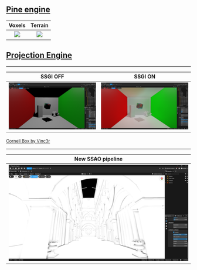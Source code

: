## [Pine engine](https://github.com/FacoBackup/pine-engine)
<table>
    <tr>
        <th>
          Voxels
        </th>
        <th>
          Terrain
        </th>
    </tr>
    <tr>
        <th>
           <img src="https://github.com/user-attachments/assets/17ad78aa-e797-4e8e-819e-c19ef926f438"/> 
        </th>
        <th>
          <img src="https://github.com/user-attachments/assets/b9e1aa10-ce4e-4695-86b3-44874a0515a8"/>  
        </th>
    </tr>
</table>


## [Projection Engine](https://github.com/projection-engine)
---
<table>
    <tr>
        <th>
          SSGI OFF 
        </th>
        <th>
          SSGI ON 
        </th>
    </tr>
    <tr>
        <th>
           <img src="https://github.com/projection-engine/.github/blob/main/SSGI_BEFORE.png?raw=true"/> 
        </th>
        <th>
          <img src="https://github.com/projection-engine/.github/blob/main/SSGI%20+%20SSAO.png?raw=true"/>  
        </th>
    </tr>
</table>
<small><a href="https://github.com/Vinc3r/cornellBox">Cornell Box by Vinc3r</a></small>

---

<table>
    <tr>
        <th>
           New SSAO pipeline
        </th>
    </tr>
    <tr>
        <th>
          <img src="https://github.com/projection-engine/.github/blob/main/SSAO-FIXED.png?raw=true"/>  
        </th>
    </tr>
</table>
  
 
